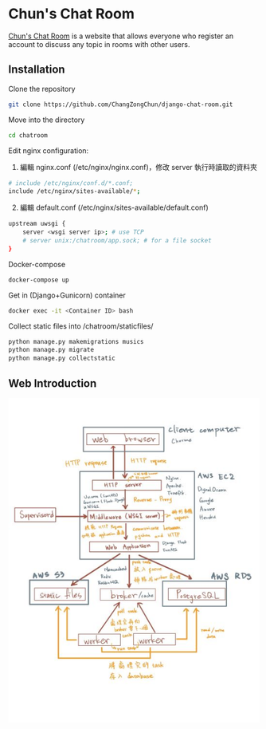 # Chun's Chat Room

[Chun's Chat Room](http://18.183.74.175) is a website that allows everyone who register an account to discuss any topic in rooms with other users.

## Installation
Clone the repository  
```bash
git clone https://github.com/ChangZongChun/django-chat-room.git
```
Move into the directory  
```bash
cd chatroom
```
Edit nginx configuration:  
1. 編輯 nginx.conf (/etc/nginx/nginx.conf)，修改 server 執行時讀取的資料夾

```bash
# include /etc/nginx/conf.d/*.conf;
include /etc/nginx/sites-available/*;
```

2. 編輯 default.conf (/etc/nginx/sites-available/default.conf)  

```bash
upstream uwsgi {
    server <wsgi server ip>; # use TCP
    # server unix:/chatroom/app.sock; # for a file socket
}
```
Docker-compose
```bash
docker-compose up
```  

Get in (Django+Gunicorn) container
```bash
docker exec -it <Container ID> bash
```

Collect static files into /chatroom/staticfiles/
```bash
python manage.py makemigrations musics
python manage.py migrate
python manage.py collectstatic
```
## Web Introduction
![image](https://github.com/ChangZongChun/django-chat-room/blob/53b19cc96ee7bd646a28729676e44c261eef0359/app_basic_structure_small.jpg)
